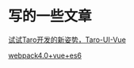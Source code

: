 # 写的一些文章

[试试Taro开发的新姿势，Taro-UI-Vue](https://juejin.im/post/6844903781365186573)

[webpack4.0+vue+es6](https://juejin.im/post/6844903781365186573)

